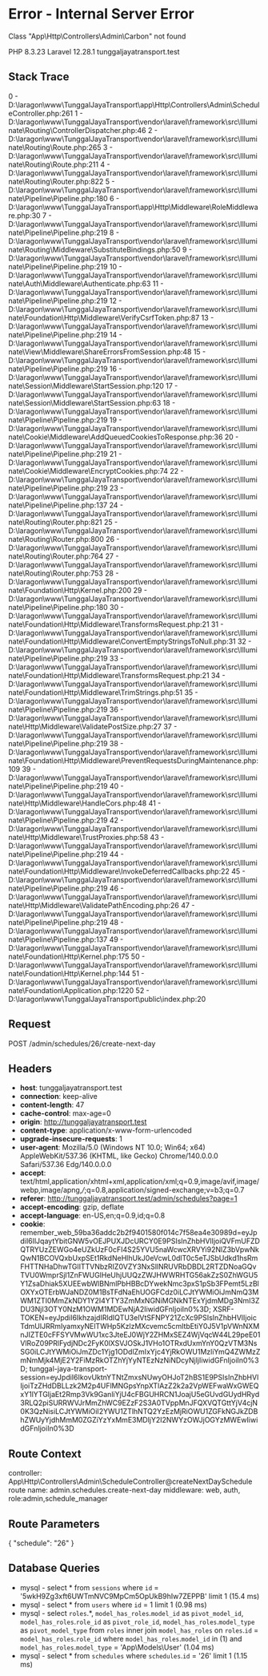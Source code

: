 # Error - Internal Server Error
Class "App\Http\Controllers\Admin\Carbon" not found

PHP 8.3.23
Laravel 12.28.1
tunggaljayatransport.test

## Stack Trace

0 - D:\laragon\www\TunggalJayaTransport\app\Http\Controllers\Admin\ScheduleController.php:261
1 - D:\laragon\www\TunggalJayaTransport\vendor\laravel\framework\src\Illuminate\Routing\ControllerDispatcher.php:46
2 - D:\laragon\www\TunggalJayaTransport\vendor\laravel\framework\src\Illuminate\Routing\Route.php:265
3 - D:\laragon\www\TunggalJayaTransport\vendor\laravel\framework\src\Illuminate\Routing\Route.php:211
4 - D:\laragon\www\TunggalJayaTransport\vendor\laravel\framework\src\Illuminate\Routing\Router.php:822
5 - D:\laragon\www\TunggalJayaTransport\vendor\laravel\framework\src\Illuminate\Pipeline\Pipeline.php:180
6 - D:\laragon\www\TunggalJayaTransport\app\Http\Middleware\RoleMiddleware.php:30
7 - D:\laragon\www\TunggalJayaTransport\vendor\laravel\framework\src\Illuminate\Pipeline\Pipeline.php:219
8 - D:\laragon\www\TunggalJayaTransport\vendor\laravel\framework\src\Illuminate\Routing\Middleware\SubstituteBindings.php:50
9 - D:\laragon\www\TunggalJayaTransport\vendor\laravel\framework\src\Illuminate\Pipeline\Pipeline.php:219
10 - D:\laragon\www\TunggalJayaTransport\vendor\laravel\framework\src\Illuminate\Auth\Middleware\Authenticate.php:63
11 - D:\laragon\www\TunggalJayaTransport\vendor\laravel\framework\src\Illuminate\Pipeline\Pipeline.php:219
12 - D:\laragon\www\TunggalJayaTransport\vendor\laravel\framework\src\Illuminate\Foundation\Http\Middleware\VerifyCsrfToken.php:87
13 - D:\laragon\www\TunggalJayaTransport\vendor\laravel\framework\src\Illuminate\Pipeline\Pipeline.php:219
14 - D:\laragon\www\TunggalJayaTransport\vendor\laravel\framework\src\Illuminate\View\Middleware\ShareErrorsFromSession.php:48
15 - D:\laragon\www\TunggalJayaTransport\vendor\laravel\framework\src\Illuminate\Pipeline\Pipeline.php:219
16 - D:\laragon\www\TunggalJayaTransport\vendor\laravel\framework\src\Illuminate\Session\Middleware\StartSession.php:120
17 - D:\laragon\www\TunggalJayaTransport\vendor\laravel\framework\src\Illuminate\Session\Middleware\StartSession.php:63
18 - D:\laragon\www\TunggalJayaTransport\vendor\laravel\framework\src\Illuminate\Pipeline\Pipeline.php:219
19 - D:\laragon\www\TunggalJayaTransport\vendor\laravel\framework\src\Illuminate\Cookie\Middleware\AddQueuedCookiesToResponse.php:36
20 - D:\laragon\www\TunggalJayaTransport\vendor\laravel\framework\src\Illuminate\Pipeline\Pipeline.php:219
21 - D:\laragon\www\TunggalJayaTransport\vendor\laravel\framework\src\Illuminate\Cookie\Middleware\EncryptCookies.php:74
22 - D:\laragon\www\TunggalJayaTransport\vendor\laravel\framework\src\Illuminate\Pipeline\Pipeline.php:219
23 - D:\laragon\www\TunggalJayaTransport\vendor\laravel\framework\src\Illuminate\Pipeline\Pipeline.php:137
24 - D:\laragon\www\TunggalJayaTransport\vendor\laravel\framework\src\Illuminate\Routing\Router.php:821
25 - D:\laragon\www\TunggalJayaTransport\vendor\laravel\framework\src\Illuminate\Routing\Router.php:800
26 - D:\laragon\www\TunggalJayaTransport\vendor\laravel\framework\src\Illuminate\Routing\Router.php:764
27 - D:\laragon\www\TunggalJayaTransport\vendor\laravel\framework\src\Illuminate\Routing\Router.php:753
28 - D:\laragon\www\TunggalJayaTransport\vendor\laravel\framework\src\Illuminate\Foundation\Http\Kernel.php:200
29 - D:\laragon\www\TunggalJayaTransport\vendor\laravel\framework\src\Illuminate\Pipeline\Pipeline.php:180
30 - D:\laragon\www\TunggalJayaTransport\vendor\laravel\framework\src\Illuminate\Foundation\Http\Middleware\TransformsRequest.php:21
31 - D:\laragon\www\TunggalJayaTransport\vendor\laravel\framework\src\Illuminate\Foundation\Http\Middleware\ConvertEmptyStringsToNull.php:31
32 - D:\laragon\www\TunggalJayaTransport\vendor\laravel\framework\src\Illuminate\Pipeline\Pipeline.php:219
33 - D:\laragon\www\TunggalJayaTransport\vendor\laravel\framework\src\Illuminate\Foundation\Http\Middleware\TransformsRequest.php:21
34 - D:\laragon\www\TunggalJayaTransport\vendor\laravel\framework\src\Illuminate\Foundation\Http\Middleware\TrimStrings.php:51
35 - D:\laragon\www\TunggalJayaTransport\vendor\laravel\framework\src\Illuminate\Pipeline\Pipeline.php:219
36 - D:\laragon\www\TunggalJayaTransport\vendor\laravel\framework\src\Illuminate\Http\Middleware\ValidatePostSize.php:27
37 - D:\laragon\www\TunggalJayaTransport\vendor\laravel\framework\src\Illuminate\Pipeline\Pipeline.php:219
38 - D:\laragon\www\TunggalJayaTransport\vendor\laravel\framework\src\Illuminate\Foundation\Http\Middleware\PreventRequestsDuringMaintenance.php:109
39 - D:\laragon\www\TunggalJayaTransport\vendor\laravel\framework\src\Illuminate\Pipeline\Pipeline.php:219
40 - D:\laragon\www\TunggalJayaTransport\vendor\laravel\framework\src\Illuminate\Http\Middleware\HandleCors.php:48
41 - D:\laragon\www\TunggalJayaTransport\vendor\laravel\framework\src\Illuminate\Pipeline\Pipeline.php:219
42 - D:\laragon\www\TunggalJayaTransport\vendor\laravel\framework\src\Illuminate\Http\Middleware\TrustProxies.php:58
43 - D:\laragon\www\TunggalJayaTransport\vendor\laravel\framework\src\Illuminate\Pipeline\Pipeline.php:219
44 - D:\laragon\www\TunggalJayaTransport\vendor\laravel\framework\src\Illuminate\Foundation\Http\Middleware\InvokeDeferredCallbacks.php:22
45 - D:\laragon\www\TunggalJayaTransport\vendor\laravel\framework\src\Illuminate\Pipeline\Pipeline.php:219
46 - D:\laragon\www\TunggalJayaTransport\vendor\laravel\framework\src\Illuminate\Http\Middleware\ValidatePathEncoding.php:26
47 - D:\laragon\www\TunggalJayaTransport\vendor\laravel\framework\src\Illuminate\Pipeline\Pipeline.php:219
48 - D:\laragon\www\TunggalJayaTransport\vendor\laravel\framework\src\Illuminate\Pipeline\Pipeline.php:137
49 - D:\laragon\www\TunggalJayaTransport\vendor\laravel\framework\src\Illuminate\Foundation\Http\Kernel.php:175
50 - D:\laragon\www\TunggalJayaTransport\vendor\laravel\framework\src\Illuminate\Foundation\Http\Kernel.php:144
51 - D:\laragon\www\TunggalJayaTransport\vendor\laravel\framework\src\Illuminate\Foundation\Application.php:1220
52 - D:\laragon\www\TunggalJayaTransport\public\index.php:20

## Request

POST /admin/schedules/26/create-next-day

## Headers

* **host**: tunggaljayatransport.test
* **connection**: keep-alive
* **content-length**: 47
* **cache-control**: max-age=0
* **origin**: http://tunggaljayatransport.test
* **content-type**: application/x-www-form-urlencoded
* **upgrade-insecure-requests**: 1
* **user-agent**: Mozilla/5.0 (Windows NT 10.0; Win64; x64) AppleWebKit/537.36 (KHTML, like Gecko) Chrome/140.0.0.0 Safari/537.36 Edg/140.0.0.0
* **accept**: text/html,application/xhtml+xml,application/xml;q=0.9,image/avif,image/webp,image/apng,*/*;q=0.8,application/signed-exchange;v=b3;q=0.7
* **referer**: http://tunggaljayatransport.test/admin/schedules?page=1
* **accept-encoding**: gzip, deflate
* **accept-language**: en-US,en;q=0.9,id;q=0.8
* **cookie**: remember_web_59ba36addc2b2f9401580f014c7f58ea4e30989d=eyJpdiI6IlJqaytYbitGNW5vOEJPUXJDcURCY0E9PSIsInZhbHVlIjoiQVFmUFZDQTRYUzZEWGo4eUZkUzF0cFI4S25YVU5naWcwcXRVYi92NlZ3bVpwNkQwN1BCOVQxbUxpSEt1RkdNeHlhUkJ0eVcwL0dlT0c5eTJSbUdkd1hsRmFHTTNHaDhwTGlITTVNbzRIZ0VZY3NxSllNRUVRbDBDL2RTZDNoaGQvTVU0WmprSjl1ZnFWUGlHeUhjUUQzZWJHWWRHTG56akZzS0ZhWGU5Y1ZsaDhiak5XUEEwbWlBNmlPbHBBcDYwekNmc3pxS1pSb3FPemt5LzBlOXYxOTErbWJaNDZ0M1BsTFdNaEhUOGFCdz0iLCJtYWMiOiJmNmQ3MWM1ZTI0MmZkNDY1Y2I4YTY3ZmMxNGNiMGNkNTExYjdmMDg3NmI3ZDU3NjI3OTY0NzM1OWM1MDEwNjA2IiwidGFnIjoiIn0%3D; XSRF-TOKEN=eyJpdiI6IkhzajdIRldIQTU3elVtSFNPY21ZcXc9PSIsInZhbHVlIjoicTdmUlJRRmIyamxyNElTWHp5KzlzMXcvemc5cmltbEtiY0J5V1pVWnNXMnJIZTE0cFFSYVMwWU1xc3JteEJ0WjY2ZHMxSEZ4WjVqcW44L29peE01VlRoZ09PRlFydjNDc2FyK0lXSVJOSkJ1VHo1OTRxdUxmYnY0QzVTM3NsSG0iLCJtYWMiOiJmZDc1Yjg1ODdlZmIxYjc4YjRkOWU1MzliYmQ4ZWMzZmNmMjk4MjE2Y2FiMzRkOTZhYjYyNTEzNzNiNDcyNjljIiwidGFnIjoiIn0%3D; tunggal-jaya-transport-session=eyJpdiI6IkovUktnYTNtZmxsNUwyOHJoT2hBS1E9PSIsInZhbHVlIjoiTzZHdDBLLzk2M2p4UFlMNGpsYnpXTlAzZ2k2a2VpWEFwaWxGWEQxY1lYTGljaEt2Rmp3Vk9GanliYjU4cFBGUHRCN1JoajU5eGUvdGUydHRyd3RLQ2piSURRWVJrMmZhWC9EZzF2S3A0TVppMnJFQXVQTGttYjV4cjN0K3QzNisiLCJtYWMiOiI2YWU1ZTlhNTQ2YzEzMjRiOWU1ZGFkNGJkZDBhZWUyYjdhMmM0ZGZiYzYxMmE3MDljY2I2NWYzOWJjOGYzMWEwIiwidGFnIjoiIn0%3D

## Route Context

controller: App\Http\Controllers\Admin\ScheduleController@createNextDaySchedule
route name: admin.schedules.create-next-day
middleware: web, auth, role:admin,schedule_manager

## Route Parameters

{
    "schedule": "26"
}

## Database Queries

* mysql - select * from `sessions` where `id` = '5wkH9Zg3xft6UWTmNVC9MpCm5OpUkB9hIw7ZEPPB' limit 1 (15.4 ms)
* mysql - select * from `users` where `id` = 1 limit 1 (0.98 ms)
* mysql - select `roles`.*, `model_has_roles`.`model_id` as `pivot_model_id`, `model_has_roles`.`role_id` as `pivot_role_id`, `model_has_roles`.`model_type` as `pivot_model_type` from `roles` inner join `model_has_roles` on `roles`.`id` = `model_has_roles`.`role_id` where `model_has_roles`.`model_id` in (1) and `model_has_roles`.`model_type` = 'App\Models\User' (1.04 ms)
* mysql - select * from `schedules` where `schedules`.`id` = '26' limit 1 (1.15 ms)
